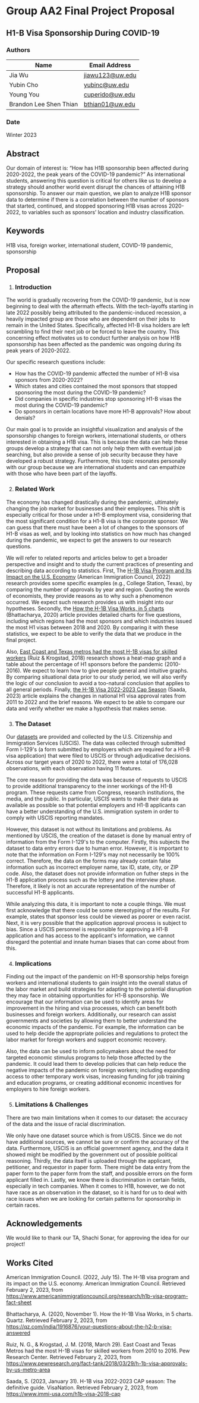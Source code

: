 # Group AA2 Final Project Proposal

## H1-B Visa Sponsorship During COVID-19

### Authors

| Name                   | Email Address        |
| -----------------------|----------------------|
| Jia Wu                 | jiawu123@uw.edu      |
| Yubin Cho              | yubinc@uw.edu        |
| Young You              | cuperido@uw.edu      |
| Brandon Lee Shen Thian | bthian01@uw.edu      |

### Date

Winter 2023

## Abstract

Our domain of interest is: “How has H1B sponsorship been affected during 2020-2022, the peak years of the COVID-19 pandemic?” As international students, answering this question is critical for others like us to develop a strategy should another world event disrupt the chances of attaining H1B sponsorship. To answer our main question, we plan to analyze H1B sponsor data to determine if there is a correlation between the number of sponsors that started, continued, and stopped sponsoring H1B visas across 2020-2022, to variables such as sponsors’ location and industry classification.

## Keywords

H1B visa, foreign worker, international student, COVID-19 pandemic, sponsorship

## Proposal

1. ### Introduction  

The world is gradually recovering from the COVID-19 pandemic, but is now beginning to deal with the aftermath effects. With the tech-layoffs starting in late 2022 possibly being attributed to the pandemic-induced recession, a heavily impacted group are those who are dependent on their jobs to remain in the United States. Specifically, affected H1-B visa holders are left scrambling to find their next job or be forced to leave the country. This concerning effect motivates us to conduct further analysis on how H1B sponsorship has been affected as the pandemic was ongoing during its peak years of 2020-2022. 

Our specific research questions include:
- How has the COVID-19 pandemic affected the number of H1-B visa sponsors from 2020-2022?
- Which states and cities contained the most sponsors that stopped sponsoring the most during the COVID-19 pandemic?
- Did companies in specific industries stop sponsoring H1-B visas the most during the COVID-19 pandemic?
- Do sponsors in certain locations have more H1-B approvals? How about denials?

Our main goal is to provide an insightful visualization and analysis of the sponsorship changes to foreign workers, international students, or others interested in obtaining a H1B visa. This is because the data can help these groups develop a strategy that can not only help them with eventual job searching, but also provide a sense of job security because they have developed a robust strategy. Furthermore, this topic resonates personally with our group because we are international students and can empathize with those who have been part of the layoffs. 


2. ### Related Work  

The economy has changed drastically during the pandemic, ultimately changing the job market for businesses and their employees. This shift is especially critical for those under a H1-B employment visa, considering that the most significant condition for a H1-B visa is the corporate sponsor. We can guess that there must have been a lot of changes to the sponsors of H1-B visas as well, and by looking into statistics on how much has changed during the pandemic, we expect to get the answers to our research questions.

We will refer to related reports and articles below to get a broader perspective and insight and to study the current practices of presenting and describing data according to statistics. First, The [H-1B Visa Program and Its Impact on the U.S. Economy](https://www.americanimmigrationcouncil.org/research/h1b-visa-program-fact-sheet) (American Immigration Council, 2022) research provides some specific examples (e.g., College Station, Texas), by comparing the number of approvals by year and region. Quoting the words of economists, they provide reasons as to why such a phenomenon occurred. We expect such research provides us with insight into our hypotheses. Secondly, the [How the H-1B Visa Works, in 5 charts](https://qz.com/india/1916876/your-questions-about-the-h2-b-visa-answered) (Bhattacharya, 2020) article provides detailed charts for five questions, including which regions had the most sponsors and which industries issued the most H1 visas between 2018 and 2020. By comparing it with these statistics, we expect to be able to verify the data that we produce in the final project.

Also, [East Coast and Texas metros had the most H-1B visas for skilled workers](https://www.pewresearch.org/fact-tank/2018/03/29/h-1b-visa-approvals-by-us-metro-area/) (Ruiz & Krogstad, 2018) research shows a heat-map graph and a table about the percentage of H1 sponsors before the pandemic (2010-2016). We expect to learn how to give people general and intuitive graphs. By comparing situational data prior to our study period, we will also verify the logic of our conclusion to avoid a too-natural conclusion that applies to all general periods. Finally, [the H-1B Visa 2022-2023 Cap Season](https://www.immi-usa.com/h1b-visa-2018-cap/) (Saada, 2023) article explains the changes in national H1 visa approval rates from 2011 to 2022 and the brief reasons. We expect to be able to compare our data and verify whether we make a hypothesis that makes sense.


3. ### The Dataset

Our [datasets](https://www.uscis.gov/tools/reports-and-studies/h-1b-employer-data-hub/h-1b-employer-data-hub-files) are provided and collected by the U.S. Citizenship and Immigration Services (USCIS). The data was collected through submitted Form I-129's (a form submitted by employers which are required for a H1-B visa application) that were filed to USCIS or through adjudicative decisions. Across our target years of 2020 to 2022, there were a total of 176,028 observations, with each observation having 11 features. 

The core reason for providing the data was because of requests to USCIS to provide additional transparency to the inner workings of the H1-B program. These requests came from Congress, research institutions, the media, and the public. In particular, USCIS wants to make their data as available as possible so that potential employers and H1-B applicants can have a better understanding of the U.S. immigration system in order to comply with USCIS reporting mandates.

However, this dataset is not without its limitations and problems. As mentioned by USCIS, the creation of the dataset is done by manual entry of information from the Form I-129's to the computer. Firstly, this subjects the dataset to data entry errors due to human error. However, it is important to note that the information on Form I-129's may not necessarily be 100% correct. Therefore, the data on the forms may already contain false information such as incorrect employer name, tax ID, state, city, or ZIP code. Also, the dataset does not provide information on futher steps in the H1-B application process such as the lottery and the interview phase. Therefore, it likely is not an accurate representation of the number of successful H1-B applicants.

While analyzing this data, it is important to note a couple things. We must first acknowledge that there could be some stereotyping of the results. For example, states that sponsor less could be viewed as poorer or even racist. Next, it is very possible that the application approval process is subject to bias. Since a USCIS personnel is responsible for approving a H1-B application and has access to the applicant's information, we cannot disregard the potential and innate human biases that can come about from this.

4. ### Implications

Finding out the impact of the pandemic on H1-B sponsorship helps foreign workers and international students to gain insight into the overall status of the labor market and build strategies for adapting to the potential disruption they may face in obtaining opportunities for H1-B sponsorship.  We encourage that our information can be used to identify areas for improvement in the hiring and visa processes, which can benefit both businesses and foreign workers. Additionally, our research can assist governments and societies by allowing them to better understand the economic impacts of the pandemic. For example, the information can be used to help decide the appropriate policies and regulations to protect the labor market for foreign workers and support economic recovery. 

Also, the data can be used to inform policymakers about the need for targeted economic stimulus programs to help those affected by the pandemic. It could lead them to develop policies that can help reduce the negative impacts of the pandemic on foreign workers; including expanding access to other temporary work visas, increasing funding for job training and education programs, or creating additional economic incentives for employers to hire foreign workers.

5. ### Limitations & Challenges
There are two main limitations when it comes to our dataset: the accuracy of the data and the issue of racial discrimination.

We only have one dataset source which is from USCIS. Since we do not have additional sources, we cannot be sure or confirm the accuracy of the data. Furthermore, USCIS is an official government agency, and the data it showed might be modified by the government out of possible political reasoning. Thirdly, the data itself is uploaded through the applicant, petitioner, and requestor in paper form. There might be data entry from the paper form to the paper form from the staff, and possible errors on the form applicant filled in. Lastly, we know there is discrimination in certain fields, especially in tech companies. When it comes to H1B, however, we do not have race as an observation in the dataset, so it is hard for us to deal with race issues when we are looking for certain patterns for sponsorship in certain races. 

## Acknowledgements
We would like to thank our TA, Shachi Sonar, for approving the idea for our project!

## Works Cited

American Immigration Council. (2022, July 15). The H-1B visa program and its impact on the U.S. economy. American Immigration Council. Retrieved February 2, 2023, from https://www.americanimmigrationcouncil.org/research/h1b-visa-program-fact-sheet

Bhattacharya, A. (2020, November 1). How the H-1B Visa Works, in 5 charts. Quartz. Retrieved February 2, 2023, from https://qz.com/india/1916876/your-questions-about-the-h2-b-visa-answered

Ruiz, N. G., & Krogstad, J. M. (2018, March 29). East Coast and Texas Metros had the most H-1B visas for skilled workers from 2010 to 2016. Pew Research Center. Retrieved February 2, 2023, from https://www.pewresearch.org/fact-tank/2018/03/29/h-1b-visa-approvals-by-us-metro-area

Saada, S. (2023, January 31). H-1B visa 2022-2023 CAP season: The definitive guide. VisaNation. Retrieved February 2, 2023, from https://www.immi-usa.com/h1b-visa-2018-cap
